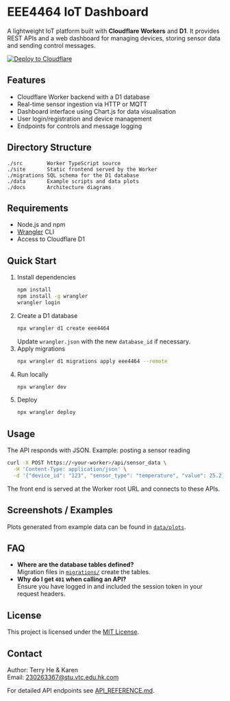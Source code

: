 # EEE4464 IoT Dashboard

A lightweight IoT platform built with **Cloudflare Workers** and **D1**. It provides REST APIs and a web dashboard for managing devices, storing sensor data and sending control messages.

[![Deploy to Cloudflare](https://deploy.workers.cloudflare.com/button)](https://deploy.workers.cloudflare.com/?url=https://github.com/cloudflare/templates/tree/main/d1-template)

## Features
- Cloudflare Worker backend with a D1 database
- Real-time sensor ingestion via HTTP or MQTT
- Dashboard interface using Chart.js for data visualisation
- User login/registration and device management
- Endpoints for controls and message logging

## Directory Structure
```
./src        Worker TypeScript source
./site       Static frontend served by the Worker
./migrations SQL schema for the D1 database
./data       Example scripts and data plots
./docs       Architecture diagrams
```

## Requirements
- Node.js and npm
- [Wrangler](https://developers.cloudflare.com/workers/wrangler/) CLI
- Access to Cloudflare D1

## Quick Start
1. Install dependencies
   ```bash
   npm install
   npm install -g wrangler
   wrangler login
   ```
2. Create a D1 database
   ```bash
   npx wrangler d1 create eee4464
   ```
   Update `wrangler.json` with the new `database_id` if necessary.
3. Apply migrations
   ```bash
   npx wrangler d1 migrations apply eee4464 --remote
   ```
4. Run locally
   ```bash
   npx wrangler dev
   ```
5. Deploy
   ```bash
   npx wrangler deploy
   ```

## Usage
The API responds with JSON. Example: posting a sensor reading
```bash
curl -X POST https://<your-worker>/api/sensor_data \
  -H 'Content-Type: application/json' \
  -d '{"device_id": "123", "sensor_type": "temperature", "value": 25.2}'
```
The front end is served at the Worker root URL and connects to these APIs.

## Screenshots / Examples
Plots generated from example data can be found in [`data/plots`](data/plots).

## FAQ
- **Where are the database tables defined?**  
  Migration files in [`migrations/`](migrations/) create the tables.
- **Why do I get `401` when calling an API?**  
  Ensure you have logged in and included the session token in your request headers.

## License
This project is licensed under the [MIT License](LICENSE).

## Contact
Author: Terry He & Karen  
Email: <230263367@stu.vtc.edu.hk.com>

For detailed API endpoints see [API_REFERENCE.md](API_REFERENCE.md).
